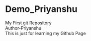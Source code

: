 # Demo_Priyanshu
My First git Repository
<br>
Author-Priyanshu
<br>
This is just for learning my Github Page

